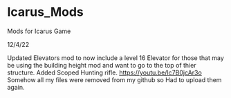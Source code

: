 # Icarus_Mods
Mods for Icarus Game

12/4/22

Updated Elevators mod to now include a level 16 Elevator for those that may be using the building height mod and want to go to the top of thier structure.
Added Scoped Hunting rifle.
https://youtu.be/Ic7B0jcAr3o
Somehow all my files were removed from my github so Had to upload them again.
